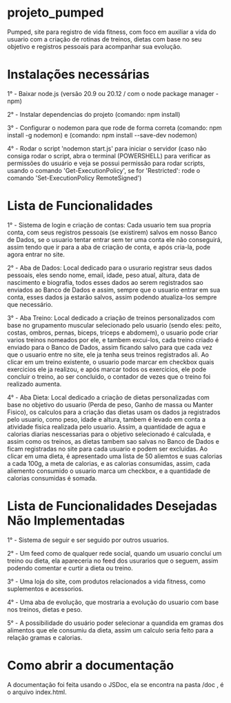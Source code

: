 # projeto_pumped
Pumped, site para registro de vida fitness, com foco em auxiliar a vida do usuario com a criação de rotinas de treinos, dietas com base no seu objetivo e registros pessoais para acompanhar sua evolução.

# Instalações necessárias
1° - Baixar node.js (versão 20.9 ou 20.12 / com o node package manager - npm)

2° - Instalar dependencias do projeto (comando: npm install)

3° - Configurar o nodemon para que rode de forma correta (comando: npm install -g nodemon) e (comando: npm install --save-dev nodemon)

4° - Rodar o script 'nodemon start.js' para iniciar o servidor (caso não consiga rodar o script, abra o terminal (POWERSHELL) para verificar as permissões do usuário e veja se possui permissão para rodar scripts, usando o comando 'Get-ExecutionPolicy', se for 'Restricted': rode o comando 'Set-ExecutionPolicy RemoteSigned')

# Lista de Funcionalidades
1° - Sistema de login e criação de contas: Cada usuario tem sua propria conta, com seus registros pessoais (se existirem) salvos em nosso Banco de Dados, se o usuario tentar entrar sem ter uma conta ele não conseguirá, assim tendo que ir para a aba de criação de conta, e após cria-la, pode agora entrar no site.

2° - Aba de Dados: Local dedicado para o usurario registrar seus dados pessoais, eles sendo nome, email, idade, peso atual, altura, data de nascimento e biografia, todos esses dados ao serem registrados sao enviados ao Banco de Dados e assim, sempre que o usuario entrar em sua conta, esses dados ja estarão salvos, assim podendo atualiza-los sempre que necessário.

3° - Aba Treino: Local dedicado a criação de treinos personalizados com base no grupamento muscular selecionado pelo usuario (sendo eles: peito, costas, ombros, pernas, biceps, triceps e abdomem), o usuario pode criar varios treinos nomeados por ele, e tambem excui-los, cada treino criado é enviado para o Banco de Dados, assim ficando salvo para que cada vez que o usuario entre no site, ele ja tenha seus treinos registrados ali. Ao clicar em um treino existente, o usuario pode marcar em checkbox quais exercicios ele ja realizou, e após marcar todos os exercicios, ele pode concluir o treino, ao ser concluido, o contador de vezes que o treino foi realizado aumenta.

4° - Aba Dieta: Local dedicado a criação de dietas personalizadas com base no objetivo do usuario (Perda de peso, Ganho de massa ou Manter Fisico), os calculos para a criação das dietas usam os dados ja registrados pelo usuario, como peso, idade e altura, tambem é levado em conta a atividade fisica realizada pelo usuario. Assim, a quantidade de agua e calorias diarias nescessarias para o objetivo selecionado é calculada, e assim como os treinos, as dietas tambem sao salvas no Banco de Dados e ficam registradas no site para cada usuario e podem ser excluidas. Ao clicar em uma dieta, é apresentado uma lista de 50 aliemtos e suas calorias a cada 100g, a meta de calorias, e as calorias consumidas, assim, cada aliemento consumido o usuario marca um checkbox, e a quantidade de calorias consumidas é somada.

# Lista de Funcionalidades Desejadas Não Implementadas
1° - Sistema de seguir e ser seguido por outros usuarios.

2° - Um feed como de qualquer rede social, quando um usuario concluí um treino ou dieta, ela apareceria no feed dos usurarios que o seguem, assim podendo comentar e curtir a dieta ou treino.

3° - Uma loja do site, com produtos relacionados a vida fitness, como suplementos e acessorios.

4° - Uma aba de evolução, que mostraria a evolução do usuario com base nos treinos, dietas e peso.

5° - A possibilidade do usuário poder selecionar a quandida em gramas dos alimentos que ele consumiu da dieta, assim um calculo seria feito para a relação gramas e calorias.

# Como abrir a documentação
A documentação foi feita usando o JSDoc, ela se encontra na pasta /doc , é o arquivo index.html.
